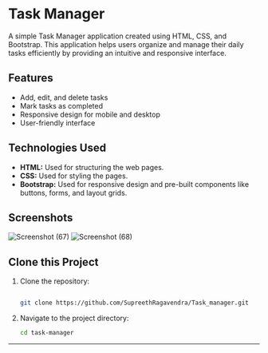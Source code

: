 

# Task Manager

A simple Task Manager application created using HTML, CSS, and Bootstrap. This application helps users organize and manage their daily tasks efficiently by providing an intuitive and responsive interface.

## Features
- Add, edit, and delete tasks
- Mark tasks as completed
- Responsive design for mobile and desktop
- User-friendly interface

## Technologies Used
- **HTML:** Used for structuring the web pages.
- **CSS:** Used for styling the pages.
- **Bootstrap:** Used for responsive design and pre-built components like buttons, forms, and layout grids.

## Screenshots
![Screenshot (67)](https://github.com/user-attachments/assets/a801fb39-1ffc-49f3-8a1c-37730032def8)
![Screenshot (68)](https://github.com/user-attachments/assets/3ec04599-7039-4666-ad4a-048126bf5ee2)

## Clone this Project

1. Clone the repository:
    ```bash
   
    git clone https://github.com/SupreethRagavendra/Task_manager.git

    ```

2. Navigate to the project directory:
    ```bash
    cd task-manager
    ```

--- 
